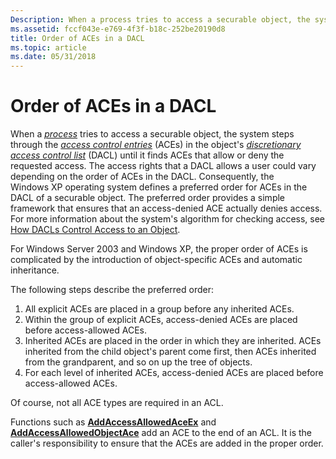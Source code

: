 ```yaml
---
Description: When a process tries to access a securable object, the system steps through the access control entries (ACEs) in the objects discretionary access control list (DACL) until it finds ACEs that allow or deny the requested access.
ms.assetid: fccf043e-e769-4f3f-b18c-252be20190d8
title: Order of ACEs in a DACL
ms.topic: article
ms.date: 05/31/2018
---
```


# Order of ACEs in a DACL

When a [*process*](https://docs.microsoft.com/windows/desktop/SecGloss/p-gly) tries to access a securable object, the system steps through the [*access control entries*](https://docs.microsoft.com/windows/desktop/SecGloss/a-gly) (ACEs) in the object's [*discretionary access control list*](https://docs.microsoft.com/windows/desktop/SecGloss/d-gly) (DACL) until it finds ACEs that allow or deny the requested access. The access rights that a DACL allows a user could vary depending on the order of ACEs in the DACL. Consequently, the Windows XP operating system defines a preferred order for ACEs in the DACL of a securable object. The preferred order provides a simple framework that ensures that an access-denied ACE actually denies access. For more information about the system's algorithm for checking access, see [How DACLs Control Access to an Object](how-dacls-control-access-to-an-object.md).

For Windows Server 2003 and Windows XP, the proper order of ACEs is complicated by the introduction of object-specific ACEs and automatic inheritance.

The following steps describe the preferred order:

1.  All explicit ACEs are placed in a group before any inherited ACEs.
2.  Within the group of explicit ACEs, access-denied ACEs are placed before access-allowed ACEs.
3.  Inherited ACEs are placed in the order in which they are inherited. ACEs inherited from the child object's parent come first, then ACEs inherited from the grandparent, and so on up the tree of objects.
4.  For each level of inherited ACEs, access-denied ACEs are placed before access-allowed ACEs.

Of course, not all ACE types are required in an ACL.

Functions such as [**AddAccessAllowedAceEx**](https://msdn.microsoft.com/library/Aa374951(v=VS.85).aspx) and [**AddAccessAllowedObjectAce**](https://msdn.microsoft.com/library/Aa374956(v=VS.85).aspx) add an ACE to the end of an ACL. It is the caller's responsibility to ensure that the ACEs are added in the proper order.

 

 



